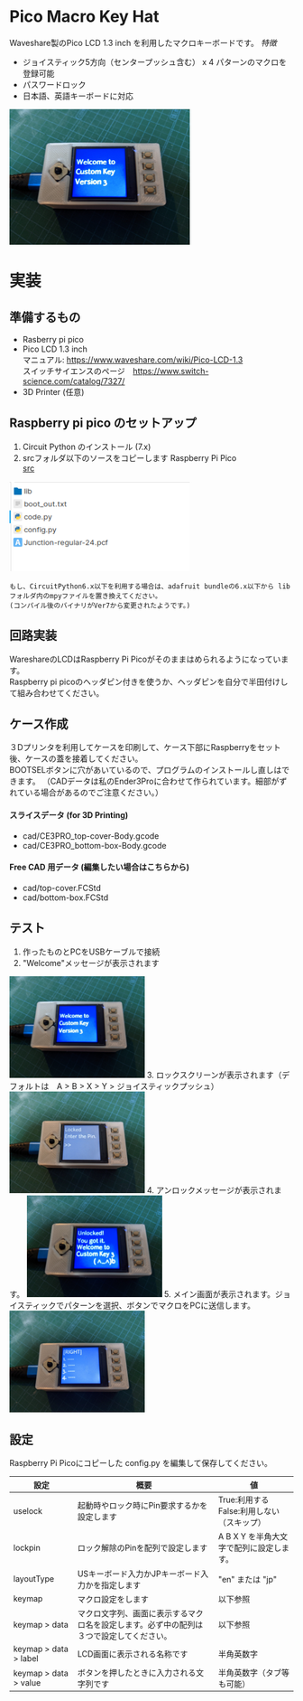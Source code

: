 # Pico Macro Key Hat
Waveshare製のPico LCD 1.3 inch を利用したマクロキーボードです。
*特徴*
- ジョイスティック5方向（センタープッシュ含む） x 4 パターンのマクロを登録可能
- パスワードロック
- 日本語、英語キーボードに対応

<img src="./readme/sc_welcome.jpg" width="320" />

# 実装
## 準備するもの
* Rasberry pi pico
* Pico LCD 1.3 inch  
  マニュアル: https://www.waveshare.com/wiki/Pico-LCD-1.3  
  スイッチサイエンスのページ　https://www.switch-science.com/catalog/7327/
* 3D Printer (任意)

## Raspberry pi pico のセットアップ
1. Circuit Python のインストール (7.x)  
2. srcフォルダ以下のソースをコピーします Raspberry Pi Pico  
[src](src)   
<img src="./readme/sc_rootdir.png" width="320" />

```
もし、CircuitPython6.x以下を利用する場合は、adafruit bundleの6.x以下から libフォルダ内のmpyファイルを置き換えてください。  
(コンパイル後のバイナリがVer7から変更されたようです。)
```

## 回路実装
WareshareのLCDはRaspberry Pi Picoがそのままはめられるようになっています。  
Raspberry pi picoのヘッダピン付きを使うか、ヘッダピンを自分で半田付けして組み合わせてください。

## ケース作成
３Dプリンタを利用してケースを印刷して、ケース下部にRaspberryをセット後、ケースの蓋を接着してください。  
BOOTSELボタンに穴があいているので、プログラムのインストールし直しはできます。
（CADデータは私のEnder3Proに合わせて作られています。細部がずれている場合があるのでご注意ください。）
  
#### スライスデータ (for 3D Printing)
- cad/CE3PRO_top-cover-Body.gcode
- cad/CE3PRO_bottom-box-Body.gcode

#### Free CAD 用データ (編集したい場合はこちらから)
- cad/top-cover.FCStd
- cad/bottom-box.FCStd

## テスト
1. 作ったものとPCをUSBケーブルで接続
2. "Welcome"メッセージが表示されます
<img src="./readme/sc_welcome.jpg" width="240" />
3. ロックスクリーンが表示されます（デフォルトは　A > B > X > Y > ジョイスティックプッシュ）
<img src="./readme/sc_lock.jpg" width="240" />
4. アンロックメッセージが表示されます。
<img src="./readme/sc_unlock.jpg" width="240" />
5. メイン画面が表示されます。ジョイスティックでパターンを選択、ボタンでマクロをPCに送信します。
<img src="./readme/sc_macromain.jpg" width="240" />

## 設定
Raspberry Pi Picoにコピーした config.py を編集して保存してください。

|  設定  |  概要  |  値  |
| ---- | ---- | ---- |
|  uselock  |  起動時やロック時にPin要求するかを設定します  |  True:利用する False:利用しない（スキップ）  |
|  lockpin  |  ロック解除のPinを配列で設定します  |  A B X Y を半角大文字で配列に設定します。  |
| layoutType  |  USキーボード入力かJPキーボード入力かを指定します  |  "en" または "jp"  |
| keymap  |  マクロ設定をします  |  以下参照  |
| keymap > data |  マクロ文字列、画面に表示するマクロ名を設定します。必ず中の配列は３つで設定してください。  |  以下参照  |
| keymap > data > label |  LCD画面に表示される名称です  |  半角英数字  |
| keymap > data > value |  ボタンを押したときに入力される文字列です  |  半角英数字（タブ等も可能）  |
